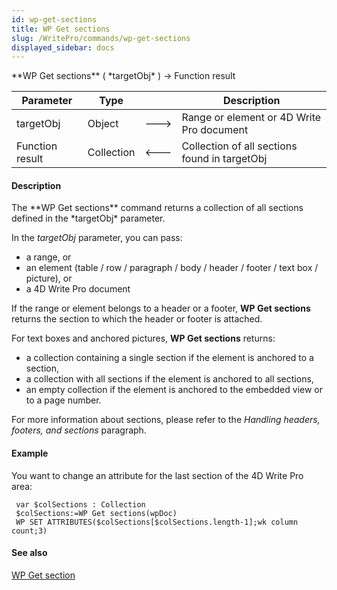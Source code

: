```yaml
---
id: wp-get-sections
title: WP Get sections
slug: /WritePro/commands/wp-get-sections
displayed_sidebar: docs
---
```


<!--REF #_command_.WP Get sections.Syntax-->**WP Get sections** ( *targetObj* ) -> Function result<!-- END REF-->
<!--REF #_command_.WP Get sections.Params-->
| Parameter | Type |  | Description |
| --- | --- | --- | --- |
| targetObj | Object | &#x1F852; | Range or element or 4D Write Pro document |
| Function result | Collection | &#x1F850; | Collection of all sections found in targetObj |

<!-- END REF-->

#### Description 

<!--REF #_command_.WP Get sections.Summary-->The **WP Get sections** command returns a collection of all sections defined in the *targetObj* parameter.<!-- END REF-->

In the *targetObj* parameter, you can pass:

* a range, or
* an element (table / row / paragraph / body / header / footer / text box / picture), or
* a 4D Write Pro document

If the range or element belongs to a header or a footer, **WP Get sections** returns the section to which the header or footer is attached.

For text boxes and anchored pictures, **WP Get sections** returns: 

* a collection containing a single section if the element is anchored to a section,
* a collection with all sections if the element is anchored to all sections,
* an empty collection if the element is anchored to the embedded view or to a page number.

For more information about sections, please refer to the *Handling headers, footers, and sections* paragraph.

#### Example 

You want to change an attribute for the last section of the 4D Write Pro area:

```4d
 var $colSections : Collection
 $colSections:=WP Get sections(wpDoc)
 WP SET ATTRIBUTES($colSections[$colSections.length-1];wk column count;3)
```

#### See also 

[WP Get section](wp-get-section.md)  